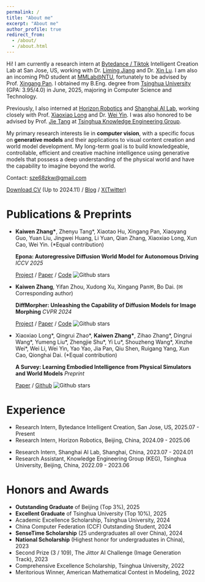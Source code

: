 ```yaml
---
permalink: /
title: "About me"
excerpt: "About me"
author_profile: true
redirect_from: 
  - /about/
  - /about.html
---
```


Hi! I am currently a research intern at [Bytedance / Tiktok](https://www.bytedance.com/en/) Intelligent Creation Lab at San Jose, US, working with Dr. [Liming Jiang](https://liming-jiang.com/) and Dr. [Xin Lu](https://scholar.google.com/citations?user=mFC0wp8AAAAJ&hl=en&oi=ao). 
I am also an incoming PhD student at [MMLab@NTU](https://www.mmlab-ntu.com/index.html), fortunately to be advised by Prof. [Xingang Pan](https://xingangpan.github.io/).
I obtained my B.Eng. degree from [Tsinghua University](https://www.tsinghua.edu.cn/) (GPA: 3.95/4.0) in June, 2025, majoring in Computer Science and Technology.
<!-- I remotely visited Prof. [Stefano Ermon](https://cs.stanford.edu/~ermon/)'s group at [Stanford University](https://www.stanford.edu/) through the [UGVR](https://engineering.stanford.edu/students-academics/programs/global-engineering-programs/chinese-ugvr) program this summer. -->
Previously, I also interned at [Horizon Robotics](https://www.horizon.auto/) and [Shanghai AI Lab](https://www.shlab.org.cn/), working closely with Prof. [Xiaoxiao Long](https://www.xxlong.site/) and Dr. [Wei Yin](https://yvanyin.xyz/).
I was also honored to be advised by Prof. [Jie Tang](http://keg.cs.tsinghua.edu.cn/jietang/) at [Tsinghua Knowledge Engineering Group](http://keg.cs.tsinghua.edu.cn/).

<!-- My research interests lie in the area of computer vision, deep learning and computer graphics. I am particularly interested in the following topics:
* Generative Models, e.g. Diffusion Models
* Image, Video and 3D Generation and Manipulation
* Neural Scene Representations and Rendering -->
<!-- * AI-Human Collaborative Content Creation -->
My primary research interests lie in **computer vision**, with a specific focus on **generative models** and their applications to visual content creation and world model development.
My long-term goal is to build knowledgeable, controllable, efficient and creative machine intelligence using generative models that possess a deep understanding of the physical world and have the capability to imagine beyond the world.

Contact: sze68zkw@gmail.com

[Download CV](https://kevin-thu.github.io/homepage/files/CV.pdf) (Up to 2024.11) / [Blog](https://kevin-thu.github.io/) / [X(Twitter)](https://twitter.com/sze68zkw)


Publications & Preprints
======
* **Kaiwen Zhang\***, Zhenyu Tang\*, Xiaotao Hu, Xingang Pan, Xiaoyang Guo, Yuan Liu, Jingwei Huang, Li Yuan, Qian Zhang, Xiaoxiao Long, Xun Cao, Wei Yin. (\*Equal contribution)
  
  **Epona: Autoregressive Diffusion World Model for Autonomous Driving** *ICCV 2025*

  [Project](https://kevin-thu.github.io/Epona/) / [Paper](https://arxiv.org/abs/2506.24113.pdf) / [Code](https://github.com/Kevin-thu/Epona) ![Github stars](https://img.shields.io/github/stars/Kevin-thu/Epona.svg)

* **Kaiwen Zhang**, Yifan Zhou, Xudong Xu, Xingang Pan✉, Bo Dai. (✉Corresponding author)
  
  **DiffMorpher: Unleashing the Capability of Diffusion Models for Image Morphing** *CVPR 2024*
  
  [Project](https://kevin-thu.github.io/DiffMorpher_page/) / [Paper](https://arxiv.org/abs/2312.07409.pdf) / [Code](https://github.com/Kevin-thu/DiffMorpher) ![Github stars](https://img.shields.io/github/stars/kevin-thu/DiffMorpher.svg)

* Xiaoxiao Long\*, Qingrui Zhao\*, **Kaiwen Zhang\***, Zihao Zhang\*, Dingrui Wang\*, Yumeng Liu\*, Zhengjie Shu\*, Yi Lu\*, Shouzheng Wang\*, Xinzhe Wei\*, Wei Li, Wei Yin, Yao Yao, Jia Pan, Qiu Shen, Ruigang Yang, Xun Cao, Qionghai Dai. (\*Equal contribution)
  
  **A Survey: Learning Embodied Intelligence from Physical Simulators and World Models** *Preprint*

  [Paper](https://arxiv.org/abs/2307.08053.pdf) / [Github](https://github.com/NJU3DV-LoongGroup/Embodied-World-Models-Survey) ![Github stars](https://img.shields.io/github/stars/NJU3DV-LoongGroup/Embodied-World-Models-Survey.svg)

Experience
======
* Research Intern, Bytedance Intelligent Creation, San Jose, US, 2025.07 - Present
* Research Intern, Horizon Robotics, Beijing, China, 2024.09 - 2025.06
<!-- * Undergraduate Visiting Research Intern (Remote), Stanford University, 2024.06 - Present -->
* Research Intern, Shanghai AI Lab, Shanghai, China, 2023.07 - 2024.01
* Research Assistant, Knowledge Engineering Group (KEG), Tsinghua University, Beijing, China, 2022.09 - 2023.06

Honors and Awards
======
* **Outstanding Graduate** of Beijing (Top 3%), 2025
* **Excellent Graduate** of Tsinghua University (Top 10%), 2025
* Academic Excellence Scholarship, Tsinghua University, 2024
* China Computer Federation (CCF) Outstanding Student, 2024
* **SenseTime Scholarship** (25 undergraduates all over China), 2024
* **National Scholarship** (Highest honor for undergraduates in China), 2023
* Second Prize (3 / 109), The Jittor AI Challenge (Image Generation Track), 2023
* Comprehensive Excellence Scholarship, Tsinghua University, 2022
* Meritorious Winner, American Mathematical Contest in Modeling, 2022

<!-- This is the front page of a website that is powered by the [academicpages template](https://github.com/academicpages/academicpages.github.io) and hosted on GitHub pages. [GitHub pages](https://pages.github.com) is a free service in which websites are built and hosted from code and data stored in a GitHub repository, automatically updating when a new commit is made to the respository. This template was forked from the [Minimal Mistakes Jekyll Theme](https://mmistakes.github.io/minimal-mistakes/) created by Michael Rose, and then extended to support the kinds of content that academics have: publications, talks, teaching, a portfolio, blog posts, and a dynamically-generated CV. You can fork [this repository](https://github.com/academicpages/academicpages.github.io) right now, modify the configuration and markdown files, add your own PDFs and other content, and have your own site for free, with no ads! An older version of this template powers my own personal website at [stuartgeiger.com](http://stuartgeiger.com), which uses [this Github repository](https://github.com/staeiou/staeiou.github.io).

A data-driven personal website
======
Like many other Jekyll-based GitHub Pages templates, academicpages makes you separate the website's content from its form. The content & metadata of your website are in structured markdown files, while various other files constitute the theme, specifying how to transform that content & metadata into HTML pages. You keep these various markdown (.md), YAML (.yml), HTML, and CSS files in a public GitHub repository. Each time you commit and push an update to the repository, the [GitHub pages](https://pages.github.com/) service creates static HTML pages based on these files, which are hosted on GitHub's servers free of charge.

Many of the features of dynamic content management systems (like Wordpress) can be achieved in this fashion, using a fraction of the computational resources and with far less vulnerability to hacking and DDoSing. You can also modify the theme to your heart's content without touching the content of your site. If you get to a point where you've broken something in Jekyll/HTML/CSS beyond repair, your markdown files describing your talks, publications, etc. are safe. You can rollback the changes or even delete the repository and start over -- just be sure to save the markdown files! Finally, you can also write scripts that process the structured data on the site, such as [this one](https://github.com/academicpages/academicpages.github.io/blob/master/talkmap.ipynb) that analyzes metadata in pages about talks to display [a map of every location you've given a talk](https://academicpages.github.io/talkmap.html).

Getting started
======
1. Register a GitHub account if you don't have one and confirm your e-mail (required!)
2. Fork [this repository](https://github.com/academicpages/academicpages.github.io) by clicking the "fork" button in the top right. 
3. Go to the repository's settings (rightmost item in the tabs that start with "Code", should be below "Unwatch"). Rename the repository "[your GitHub username].github.io", which will also be your website's URL.
4. Set site-wide configuration and create content & metadata (see below -- also see [this set of diffs](http://archive.is/3TPas) showing what files were changed to set up [an example site](https://getorg-testacct.github.io) for a user with the username "getorg-testacct")
5. Upload any files (like PDFs, .zip files, etc.) to the files/ directory. They will appear at https://[your GitHub username].github.io/files/example.pdf.  
6. Check status by going to the repository settings, in the "GitHub pages" section

Site-wide configuration
------
The main configuration file for the site is in the base directory in [_config.yml](https://github.com/academicpages/academicpages.github.io/blob/master/_config.yml), which defines the content in the sidebars and other site-wide features. You will need to replace the default variables with ones about yourself and your site's github repository. The configuration file for the top menu is in [_data/navigation.yml](https://github.com/academicpages/academicpages.github.io/blob/master/_data/navigation.yml). For example, if you don't have a portfolio or blog posts, you can remove those items from that navigation.yml file to remove them from the header. 

Create content & metadata
------
For site content, there is one markdown file for each type of content, which are stored in directories like _publications, _talks, _posts, _teaching, or _pages. For example, each talk is a markdown file in the [_talks directory](https://github.com/academicpages/academicpages.github.io/tree/master/_talks). At the top of each markdown file is structured data in YAML about the talk, which the theme will parse to do lots of cool stuff. The same structured data about a talk is used to generate the list of talks on the [Talks page](https://academicpages.github.io/talks), each [individual page](https://academicpages.github.io/talks/2012-03-01-talk-1) for specific talks, the talks section for the [CV page](https://academicpages.github.io/cv), and the [map of places you've given a talk](https://academicpages.github.io/talkmap.html) (if you run this [python file](https://github.com/academicpages/academicpages.github.io/blob/master/talkmap.py) or [Jupyter notebook](https://github.com/academicpages/academicpages.github.io/blob/master/talkmap.ipynb), which creates the HTML for the map based on the contents of the _talks directory).

**Markdown generator**

I have also created [a set of Jupyter notebooks](https://github.com/academicpages/academicpages.github.io/tree/master/markdown_generator
) that converts a CSV containing structured data about talks or presentations into individual markdown files that will be properly formatted for the academicpages template. The sample CSVs in that directory are the ones I used to create my own personal website at stuartgeiger.com. My usual workflow is that I keep a spreadsheet of my publications and talks, then run the code in these notebooks to generate the markdown files, then commit and push them to the GitHub repository.

How to edit your site's GitHub repository
------
Many people use a git client to create files on their local computer and then push them to GitHub's servers. If you are not familiar with git, you can directly edit these configuration and markdown files directly in the github.com interface. Navigate to a file (like [this one](https://github.com/academicpages/academicpages.github.io/blob/master/_talks/2012-03-01-talk-1.md) and click the pencil icon in the top right of the content preview (to the right of the "Raw | Blame | History" buttons). You can delete a file by clicking the trashcan icon to the right of the pencil icon. You can also create new files or upload files by navigating to a directory and clicking the "Create new file" or "Upload files" buttons. 

Example: editing a markdown file for a talk
![Editing a markdown file for a talk](/images/editing-talk.png)

For more info
------
More info about configuring academicpages can be found in [the guide](https://academicpages.github.io/markdown/). The [guides for the Minimal Mistakes theme](https://mmistakes.github.io/minimal-mistakes/docs/configuration/) (which this theme was forked from) might also be helpful. -->

